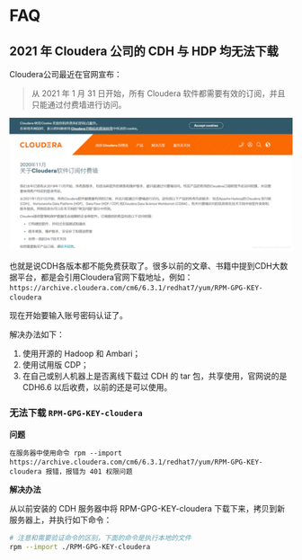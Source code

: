 # FAQ

## 2021 年 Cloudera 公司的 CDH 与 HDP 均无法下载

Cloudera公司最近在官网宣布：

> 从 2021 年 1 月 31 日开始，所有 Cloudera 软件都需要有效的订阅，并且只能通过付费墙进行访问。

![](images/FAQ-20210313145733.png)

也就是说CDH各版本都不能免费获取了。很多以前的文章、书籍中提到CDH大数据平台，都是会引用Cloudera官网下载地址，例如：`https://archive.cloudera.com/cm6/6.3.1/redhat7/yum/RPM-GPG-KEY-cloudera`

现在开始要输入账号密码认证了。

解决办法如下：

1. 使用开源的 Hadoop 和 Ambari；
2. 使用试用版 CDP；
3. 在自己或别人机器上是否离线下载过 CDH 的 tar 包，共享使用，官网说的是 CDH6.6 以后收费，以前的还是可以使用。

### 无法下载 `RPM-GPG-KEY-cloudera`

**问题**

```
在服务器中使用命令 rpm --import https://archive.cloudera.com/cm6/6.3.1/redhat7/yum/RPM-GPG-KEY-cloudera 报错，报错为 401 权限问题
```

**解决办法**

从以前安装的 CDH 服务器中将 RPM-GPG-KEY-cloudera 下载下来，拷贝到新服务器上，并执行如下命令：

```bash
# 注意和需要验证命令的区别，下面的命令是执行本地的文件
rpm --import ./RPM-GPG-KEY-cloudera
```